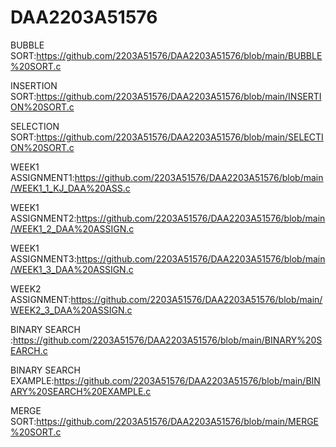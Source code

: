 # DAA2203A51576

  BUBBLE SORT:https://github.com/2203A51576/DAA2203A51576/blob/main/BUBBLE%20SORT.c

  INSERTION SORT:https://github.com/2203A51576/DAA2203A51576/blob/main/INSERTION%20SORT.c

SELECTION SORT:https://github.com/2203A51576/DAA2203A51576/blob/main/SELECTION%20SORT.c

WEEK1 ASSIGNMENT1:https://github.com/2203A51576/DAA2203A51576/blob/main/WEEK1_1_KJ_DAA%20ASS.c

WEEK1 ASSIGNMENT2:https://github.com/2203A51576/DAA2203A51576/blob/main/WEEK1_2_DAA%20ASSIGN.c

WEEK1 ASSIGNMENT3:https://github.com/2203A51576/DAA2203A51576/blob/main/WEEK1_3_DAA%20ASSIGN.c

WEEK2 ASSIGNMENT:https://github.com/2203A51576/DAA2203A51576/blob/main/WEEK2_3_DAA%20ASSIGN.c

BINARY SEARCH :https://github.com/2203A51576/DAA2203A51576/blob/main/BINARY%20SEARCH.c

BINARY SEARCH EXAMPLE:https://github.com/2203A51576/DAA2203A51576/blob/main/BINARY%20SEARCH%20EXAMPLE.c

MERGE SORT:https://github.com/2203A51576/DAA2203A51576/blob/main/MERGE%20SORT.c


